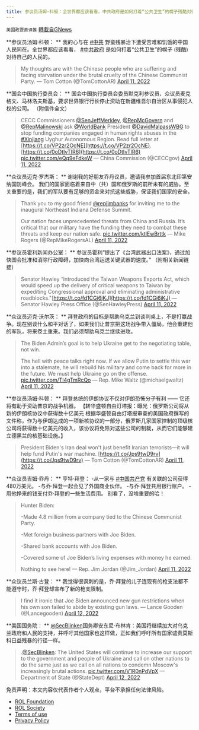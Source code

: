 ```yaml
---
title: 参议员汤姆·科顿：全世界都应该看看，中共政府是如何打着“公共卫生”的幌子残酷对待自己的人民的
---
```

`美国政要直译推` [轉載自GNews](https://gnews.org/zh-hans/2332826/)

**参议员汤姆·科顿： **
我的心与在 [#中共](https://gettr.com/hashtag/%23%E4%B8%AD%E5%85%B1) 野蛮残暴治下遭受苦难和饥饿的中国人民同在。全世界都应该看看， [#中共政府](https://gettr.com/hashtag/%23%E4%B8%AD%E5%85%B1%E6%94%BF%E5%BA%9C) 是如何打着“公共卫生”的幌子 (残酷) 对待自己的人民的。



> My thoughts are with the Chinese people who are suffering and facing starvation under the brutal cruelty of the Chinese Communist Party.
> — Tom Cotton (@TomCottonAR) [April 11, 2022](https://twitter.com/TomCottonAR/status/1513531221904658440?ref_src=twsrc%5Etfw)



**国会中国执行委员会： **
国会中国执行委员会委员默克利参议员、众议员麦克格文、马林洛夫斯基，要求世界银行行长停止资助在新疆维吾尔自治区从事侵犯人权的公司。 （附信件全文）



> CECC Commissioners [@SenJeffMerkley](https://twitter.com/SenJeffMerkley?ref_src=twsrc%5Etfw), [@RepMcGovern](https://twitter.com/RepMcGovern?ref_src=twsrc%5Etfw) and [@RepMalinowski](https://twitter.com/RepMalinowski?ref_src=twsrc%5Etfw) ask [@WorldBank](https://twitter.com/WorldBank?ref_src=twsrc%5Etfw) President [@DavidMalpassWBG](https://twitter.com/DavidMalpassWBG?ref_src=twsrc%5Etfw) to stop funding companies engaged in human rights abuses in the [#Xinjiang](https://twitter.com/hashtag/Xinjiang?src=hash&amp;ref_src=twsrc%5Etfw) Uyghur Autonomous Region. Read full letter at [https://t.co/VP2zr2OcNE](https://t.co/VP2zr2OcNE). [https://t.co/0oDtIvTIR6](https://t.co/0oDtIvTIR6) [pic.twitter.com/eQq9eFdkeW](https://t.co/eQq9eFdkeW)
> — China Commission (@CECCgov) [April 11, 2022](https://twitter.com/CECCgov/status/1513532790649856004?ref_src=twsrc%5Etfw)



**众议员迈克·罗杰斯： **
谢谢我的好朋友乔丹议员，邀请我参加首届东北印第安纳国防峰会。 我们的国家面临着来自中（共）国和俄罗斯的前所未有的威胁。至关重要的是，我们的军队要有足够的资金来对抗这些威胁，保证我们国家的安全。



> Thank you to my good friend [@repjimbanks](https://twitter.com/RepJimBanks?ref_src=twsrc%5Etfw) for inviting me to the inaugural Northeast Indiana Defense Summit. 
> 
> Our nation faces unprecedented threats from China and Russia. It’s critical that our military have the funding they need to combat these threats and keep our nation safe. [pic.twitter.com/ktlEwBrttk](https://t.co/ktlEwBrttk)
> — Mike Rogers (@RepMikeRogersAL) [April 11, 2022](https://twitter.com/RepMikeRogersAL/status/1513569202950582276?ref_src=twsrc%5Etfw)



**参议员霍利新闻办公室： **
参议员霍利“提出了《台湾武器出口法案》，通过加快国会批准和消除行政障碍，加快向台湾运送关键武器的速度。” （附相关新闻链接）



> Senator Hawley “introduced the Taiwan Weapons Exports Act, which would speed up the delivery of critical weapons to Taiwan by expediting Congressional approval and eliminating administrative roadblocks."[https://t.co/fd1CGi6jKJ](https://t.co/fd1CGi6jKJ)
> — Senator Hawley Press Office (@SenHawleyPress) [April 11, 2022](https://twitter.com/SenHawleyPress/status/1513559281064464387?ref_src=twsrc%5Etfw)



**众议员迈克·沃尔茨： **
拜登政府的目标是帮助乌克兰到谈判桌上，不是打赢战争。现在别谈什么和平对话了，如果我们让普京把这场战争带入僵局，他会重建他的军队，将来卷土重来。我们必须帮助乌克兰继续进攻。



> The Biden Admin’s goal is to help Ukraine get to the negotiating table, not win.
> 
> The hell with peace talks right now. If we allow Putin to settle this war into a stalemate, he will rebuild his military and come back for more in the future. We must help Ukraine go on the offense. [pic.twitter.com/Tl4gTmRcQo](https://t.co/Tl4gTmRcQo)
> — Rep. Mike Waltz (@michaelgwaltz) [April 11, 2022](https://twitter.com/michaelgwaltz/status/1513529715214241802?ref_src=twsrc%5Etfw)



**参议员汤姆·科顿： **
拜登总统的伊朗协议不仅对伊朗恐怖分子有利 —— 它还将有助于资助普京的战争机器。 【转华盛顿自由灯塔报：曝光：俄罗斯公司将从新的伊朗核协议中获得数十亿美元 根据华盛顿自由灯塔报审查的美国政府撰写的文件称，作为与伊朗达成的一项新核协议的一部分，俄罗斯几家国家控制的顶级核公司将获得数十亿美元的收入，该协议将免除对这些公司的制裁，从而它们能够建立德黑兰的核基础设施。】



> President Biden's Iran deal won't just benefit Iranian terrorists—it will help fund Putin's war machine. [https://t.co/Jps9twD9rv](https://t.co/Jps9twD9rv)
> — Tom Cotton (@TomCottonAR) [April 11, 2022](https://twitter.com/TomCottonAR/status/1513538322689372163?ref_src=twsrc%5Etfw)



**众议员吉姆·乔丹： **
亨特·拜登： 
-从一家与 [#中国共产党](https://twitter.com/hashtag/%E4%B8%AD%E5%9B%BD%E5%85%B1%E4%BA%A7%E5%85%9A?src=hashtag_click) 有关联的公司获得480万美元。
-与乔·拜登一起会见了外国商业伙伴。 
-与乔·拜登共用银行账户。 
-用他挣来的钱支付乔·拜登的一些生活费用。 
别看了，没啥重要的哈！



> Hunter Biden:
> 
> -Made 4.8 million from a company tied to the Chinese Communist Party. 
> 
> -Met foreign business partners with Joe Biden. 
> 
> -Shared bank accounts with Joe Biden.
> 
> -Covered some of Joe Biden’s living expenses with money he earned. 
> 
> Nothing to see here!
> — Rep. Jim Jordan (@Jim\_Jordan) [April 11, 2022](https://twitter.com/Jim_Jordan/status/1513639452991709187?ref_src=twsrc%5Etfw)



**众议员兰斯·古登： **
我觉得很讽刺的是，乔·拜登的儿子连现有的枪支法都不能遵守时，乔·拜登却宣布了新的枪支限制。



> I find it ironic that Joe Biden announced new gun restrictions when his own son failed to abide by existing gun laws.
> — Lance Gooden (@Lancegooden) [April 12, 2022](https://twitter.com/Lancegooden/status/1513695071098581001?ref_src=twsrc%5Etfw)



**美国国务院： **
[@SecBlinken](https://twitter.com/SecBlinken)国务卿安东尼·布林肯：美国将继续加大对乌克兰政府和人民的支持，并呼吁其他国家也这样做，正如我们呼吁所有国家谴责莫斯科日益残暴的行径一样。



> .[@SecBlinken](https://twitter.com/SecBlinken?ref_src=twsrc%5Etfw): The United States will continue to increase our support to the government and people of Ukraine and call on other nations to do the same just as we call on all nations to condemn Moscow's increasingly brutal actions. [pic.twitter.com/V1R0nPdVpX](https://t.co/V1R0nPdVpX)
> — Department of State (@StateDept) [April 12, 2022](https://twitter.com/StateDept/status/1513705966088470535?ref_src=twsrc%5Etfw)



 

免责声明：本文内容仅代表作者个人观点，平台不承担任何法律风险。

- [ROL Foundation](https://rolfoundation.org/)
- [ROL Society](https://rolsociety.org/)
- [Terms of use](https://gnews.org/terms-of-use-3/)
- [Privacy Policy](https://gnews.org/privacy-policy/)

